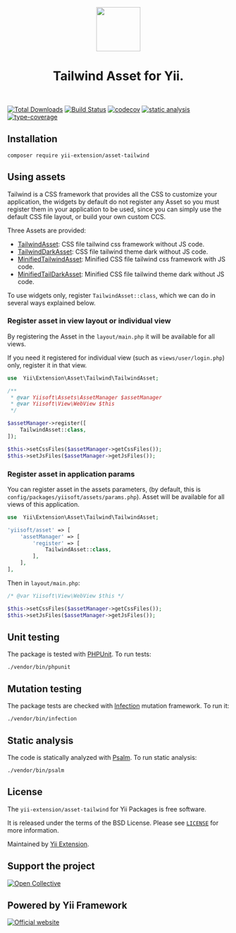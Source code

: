 <p align="center">
    <a href="https://github.com/yii-extension" target="_blank">
        <img src="https://lh3.googleusercontent.com/ehSTPnXqrkk0M3U-UPCjC0fty9K6lgykK2WOUA2nUHp8gIkRjeTN8z8SABlkvcvR-9PIrboxIvPGujPgWebLQeHHgX7yLUoxFSduiZrTog6WoZLiAvqcTR1QTPVRmns2tYjACpp7EQ=w2400" height="100px">
    </a>
    <h1 align="center">Tailwind Asset for Yii.</h1>
    <br>
</p>

[![Total Downloads](https://poser.pugx.org/yii-extension/asset-tailwind/downloads.png)](https://packagist.org/packages/yii-extension/asset-tailwind)
[![Build Status](https://github.com/yii-extension/asset-tailwind/workflows/build/badge.svg)](https://github.com/yii-extension/asset-tailwind/actions?query=workflow%3Abuild)
[![codecov](https://codecov.io/gh/yii-extension/asset-tailwind/branch/master/graph/badge.svg?token=Itn8wKEirt)](https://codecov.io/gh/yii-extension/asset-tailwind)
[![static analysis](https://github.com/yii-extension/asset-tailwind/workflows/static%20analysis/badge.svg)](https://github.com/yii-extension/asset-tailwind/actions?query=workflow%3A%22static+analysis%22)
[![type-coverage](https://shepherd.dev/github/yii-extension/asset-tailwind/coverage.svg)](https://shepherd.dev/github/yii-extension/asset-tailwind)


## Installation

```shell
composer require yii-extension/asset-tailwind
```

## Using assets

Tailwind is a CSS framework that provides all the CSS to customize your application, the widgets by default
do not register any Asset so you must register them in your application to be used, since you can simply use the
default CSS file layout, or build your own custom CCS.

Three Assets are provided:

- [TailwindAsset](https://tailwindcss.com/docs/installation): CSS file tailwind css framework without JS code.
- [TailwindDarkAsset](src\TailwindDarkAsset.php): CSS file tailwind theme dark without JS code.
- [MinifiedTailwindAsset](src\MinifiedTailwindAsset.php): Minified CSS file tailwind css framework with JS code.
- [MinifiedTailDarkAsset](src\MinifiedTailwindAsset.php): Minified CSS file tailwind theme dark without JS code.

To use widgets only, register `TailwindAsset::class`, which we can do in several ways explained below.

### Register asset in view layout or individual view

By registering the Asset in the `layout/main.php` it will be available for all views.

If you need it registered for individual view (such as `views/user/login.php`) only,
register it in that view.


```php
use  Yii\Extension\Asset\Tailwind\TailwindAsset;

/**
 * @var Yiisoft\Assets\AssetManager $assetManager
 * @var Yiisoft\View\WebView $this
 */

$assetManager->register([
    TailwindAsset::class,
]);

$this->setCssFiles($assetManager->getCssFiles());
$this->setJsFiles($assetManager->getJsFiles());
```

### Register asset in application params

You can register asset in the assets parameters, (by default, this is `config/packages/yiisoft/assets/params.php`).
Asset will be available for all views of this application.

```php
use  Yii\Extension\Asset\Tailwind\TailwindAsset;

'yiisoft/asset' => [
    'assetManager' => [
        'register' => [
            TailwindAsset::class,
        ],
    ],
],
```

Then in `layout/main.php`:

```php
/* @var Yiisoft\View\WebView $this */

$this->setCssFiles($assetManager->getCssFiles());
$this->setJsFiles($assetManager->getJsFiles());
```

## Unit testing

The package is tested with [PHPUnit](https://phpunit.de/). To run tests:

```shell
./vendor/bin/phpunit
```

## Mutation testing

The package tests are checked with [Infection](https://infection.github.io/) mutation framework. To run it:

```shell
./vendor/bin/infection
```

## Static analysis

The code is statically analyzed with [Psalm](https://psalm.dev/docs). To run static analysis:

```shell
./vendor/bin/psalm
```

## License

The `yii-extension/asset-tailwind` for Yii Packages is free software.

It is released under the terms of the BSD License. Please see [`LICENSE`](./LICENSE.md) for more information.

Maintained by [Yii Extension](https://github.com/yii-extension).


## Support the project

[![Open Collective](https://img.shields.io/badge/Open%20Collective-sponsor-7eadf1?logo=open%20collective&logoColor=7eadf1&labelColor=555555)](https://opencollective.com/yiisoft)

## Powered by Yii Framework

[![Official website](https://img.shields.io/badge/Powered_by-Yii_Framework-green.svg?style=flat)](https://www.yiiframework.com/)
